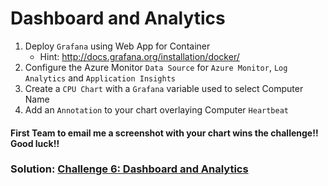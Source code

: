 # Dashboard and Analytics
1. Deploy `Grafana` using Web App for Container
   * Hint: http://docs.grafana.org/installation/docker/
2. Configure the Azure Monitor `Data Source` for `Azure Monitor`, `Log Analytics` and `Application Insights`
3. Create a `CPU Chart` with a `Grafana` variable used to select Computer Name
4. Add an `Annotation` to your chart overlaying Computer `Heartbeat`

#### First Team to email me a screenshot with your chart wins the challenge!! Good luck!!

### Solution: [Challenge 6: Dashboard and Analytics](https://github.com/SpektraSystems/CloudLabs-Azure/tree/master/azure-monitoring/Instructions/Challenge%206:%20Dashboard%20and%20Analytics.md)
